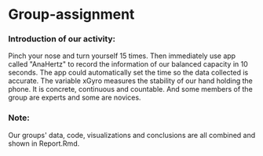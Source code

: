 # Group-assignment

### Introduction of our activity: 
Pinch your nose and turn yourself 15 times. Then immediately use app called "AnaHertz" to record the information of our balanced capacity in 10 seconds. The app could automatically set the time so the data collected is accurate. The variable xGyro measures the stability of our hand holding the phone. It is concrete, continuous and countable. And some members of the group are experts and some are novices.

### Note:
Our groups' data, code, visualizations and conclusions are all combined and shown in Report.Rmd.


